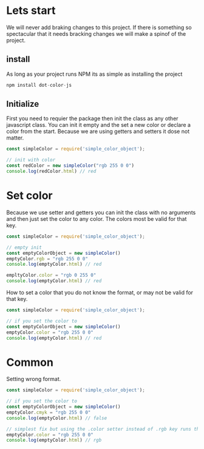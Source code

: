 # Lets start
We will never add braking changes to this project. If there is something so spectacular that it needs bracking changes we will make a spinof of the project.


## install
As long as your project runs NPM its as simple as installing the project
```javascript
npm install dot-color-js
```

## Initialize
First you need to requier the package then init the class as any other javascript class.
You can init it empty and the set a new color or declare a color from the start. Because we are using getters and setters it dose not matter.

```javascript
const simpleColor = require('simple_color_object');

// init with color
const redColor = new simpleColor("rgb 255 0 0")
console.log(redColor.html) // red

```

# Set color
Because we use setter and getters you can init the class with no arguments and then just set the color to any color. The colors most be valid for that key.

```javascript
const simpleColor = require('simple_color_object');

// empty init
const emptyColorObject = new simpleColor()
emptyColor.rgb = "rgb 255 0 0"
console.log(emptyColor.html) // red

empltyColor.color = "rgb 0 255 0"
console.log(emptyColor.html) // red


```

How to set a color that you do not know the format, or may not be valid for that key.

```javascript
const simpleColor = require('simple_color_object');

// if you set the color to
const emptyColorObject = new simpleColor()
emptyColor.color = "rgb 255 0 0"
console.log(emptyColor.html) // red

```

# Common 
Setting wrong format.
```javascript
const simpleColor = require('simple_color_object');

// if you set the color to
const emptyColorObject = new simpleColor()
emptyColor.cmyk = "rgb 255 0 0"
console.log(emptyColor.html) // false

// simplest fix but using the .color setter instead of .rgb key runs the identify method.
emptyColor.color = "rgb 255 0 0"
console.log(emptyColor.html) // rgb

```